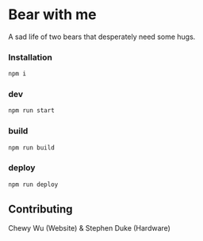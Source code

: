 # Bear with me

A sad life of two bears that desperately need some hugs.

### Installation

```bash
npm i
```

### dev

```python
npm run start
```

### build

```python
npm run build
```

### deploy

```python
npm run deploy
```

## Contributing
Chewy Wu (Website) & Stephen Duke (Hardware)
